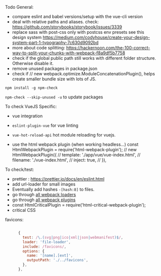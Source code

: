 
Todo General:
- compare eslint and babel versions/setup with the vue-cli version
- deal with relative paths and aliases. check: https://github.com/storybooks/storybook/issues/3339
- replace sass with post-css only with postcss env presets
see this design system https://medium.com/codyhouse/create-your-design-system-part-1-typography-7c630d9092bd
- more about code splitting: https://hackernoon.com/the-100-correct-way-to-split-your-chunks-with-webpack-f8a9df5b7758
- check if the global public path still works with different folder structure. Otherwise disable it.
- remove unused packages in package.json
- check if     // new webpack.optimize.ModuleConcatenationPlugin(), helps create smaller bundle size with lots of JS.


`npm install -g npm-check`

`npm-check --skip-unused -u` to update packages

To check VueJS Specific:
- vue integration
- `eslint-plugin-vue` for vue linting
- `vue-hot-reload-api` hot module reloading for vuejs.

- use the html webpack plugin (when working headless...)
  const HtmlWebpackPlugin = require('html-webpack-plugin');
    // new HtmlWebpackPlugin({
    //   template: './app/vue/vue-index.html',
    //   filename: './vue-index.html',
    //   inject: true,
    // }),

To check/test:
- prettier : https://prettier.io/docs/en/eslint.html
- add url-loader for small images
- Eventually add hashes `-[hash:8]` to files.
- go through [all webpack loaders](https://webpack.js.org/loaders/)
- go through [all webpack plugins](https://webpack.js.org/plugins/)
- const HtmlCriticalPlugin = require('html-critical-webpack-plugin');
- critical CSS

favicons:
````javascript

      {
        test: /\.(svg|png|ico|xml|json|webmanifest)$/,
        loader: 'file-loader',
        include: /favicons/,
        options: {
          name: '[name].[ext]',
          outputPath: './../favicons',
        },
      },
````
